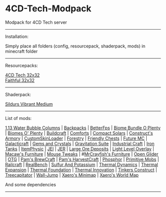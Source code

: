 # 4CD-Tech-Modpack
Modpack for 4CD Tech server

--------------------------------------------------

Installation:

Simply place all folders (config, resourcepack, shaderpack, mods) in minecraft folder

--------------------------------------------------

Resourcepacks:

[4CD Tech 32x32](https://github.com/SealedSeal/4CD-Tech-32x32)<br>
[Faithful 32x32](https://faithfulpack.net/)<br>

--------------------------------------------------

Shaderpack:

[Sildurs Vibrant Medium](https://sildurs-shaders.github.io/)

--------------------------------------------------

List of mods:

[1.13 Water Bubble Columns](https://www.curseforge.com/minecraft/mc-mods/bubble-column-elevator-backport) |
[Backpacks](https://www.curseforge.com/minecraft/mc-mods/forge-backpacks) |
[BetterFps](https://www.curseforge.com/minecraft/mc-mods/betterfps) |
[Biome Bundle O Plenty](https://www.curseforge.com/minecraft/mc-mods/biome-bundle-o-plenty) |
[Biomes O' Plenty](https://www.curseforge.com/minecraft/mc-mods/biomes-o-plenty) |
[Buildcraft](https://www.curseforge.com/minecraft/mc-mods/buildcraft) |
[Comforts](https://www.curseforge.com/minecraft/mc-mods/comforts) |
[Compact Solars](https://www.curseforge.com/minecraft/mc-mods/compact-solars) |
[Construct's Armory](https://www.curseforge.com/minecraft/mc-mods/constructs-armory) |
[CustomSkinLoader](https://www.curseforge.com/minecraft/mc-mods/customskinloader) |
[Forestry](https://www.curseforge.com/minecraft/mc-mods/forestry) |
[Friendly Chests](https://www.curseforge.com/minecraft/mc-mods/friendly-chests) |
[Future MC](https://www.curseforge.com/minecraft/mc-mods/future-mc) |
[Galacticraft](https://www.curseforge.com/minecraft/mc-mods/galacticraft-legacy) |
[Gems and Crystals](https://www.curseforge.com/minecraft/mc-mods/gems-and-crystals) |
[Gravitation Suite](https://www.curseforge.com/minecraft/mc-mods/gravitation-suite) |
[Industrial Craft](https://www.curseforge.com/minecraft/mc-mods/industrial-craft) |
[Iron Tanks](https://www.curseforge.com/minecraft/mc-mods/iron-tanks) |
[ItemPhysic](https://www.curseforge.com/minecraft/mc-mods/itemphysic) |
[JEI](https://www.curseforge.com/minecraft/mc-mods/jei) |
[JER](https://www.curseforge.com/minecraft/mc-mods/just-enough-resources-jer) |
[Large Ore Deposits](https://www.curseforge.com/minecraft/mc-mods/large-ore-deposits) |
[Light Level Overlay](https://www.curseforge.com/minecraft/mc-mods/light-level-overlay-reloaded) |
[Macaw's Furniture](https://www.curseforge.com/minecraft/mc-mods/macaws-furniture) |
[Mouse Tweaks](https://www.curseforge.com/minecraft/mc-mods/mouse-tweaks) |
#[MrCrayfish's Furniture](https://www.curseforge.com/minecraft/mc-mods/mrcrayfish-furniture-mod) |
[Open Glider](https://www.curseforge.com/minecraft/mc-mods/open-glider) |
[OTG](https://www.curseforge.com/minecraft/mc-mods/open-terrain-generator) |
[Pam's BrewCraft](https://www.curseforge.com/minecraft/mc-mods/pams-brewcraft) |
[Pam's HarvestCraft](https://www.curseforge.com/minecraft/mc-mods/pams-harvestcraft) |
[Phosphor](https://www.curseforge.com/minecraft/mc-mods/phosphor-forge) |
[Primitive Mobs](https://www.curseforge.com/minecraft/mc-mods/primitive-mobs) |
[Railcraft](https://www.curseforge.com/minecraft/mc-mods/railcraft) |
[RealBench](https://www.curseforge.com/minecraft/mc-mods/realbench) |
[Sulfur And Potassium](https://www.curseforge.com/minecraft/mc-mods/sulfur-and-potassium-make-more-gunpowder) |
[Thermal Dynamics](https://www.curseforge.com/minecraft/mc-mods/thermal-dynamics) |
[Thermal Expansion](https://www.curseforge.com/minecraft/mc-mods/thermal-expansion) |
[Thermal Foundation](https://www.curseforge.com/minecraft/mc-mods/thermal-foundation) |
[Thermal Innovation](https://www.curseforge.com/minecraft/mc-mods/thermal-innovation) |
[Tinkers Construct](https://www.curseforge.com/minecraft/mc-mods/tinkers-construct) |
[Treecapitator](https://www.curseforge.com/minecraft/mc-mods/treecapitator-updated) |
[Wall-Jump](https://www.curseforge.com/minecraft/mc-mods/wall-jump) |
[Xaero's Minimap](https://www.curseforge.com/minecraft/mc-mods/xaeros-minimap) |
[Xaero's World Map](https://www.curseforge.com/minecraft/mc-mods/xaeros-world-map)<br>

And some dependencies

--------------------------------------------------
